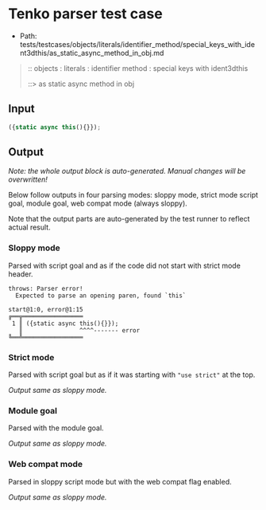 # Tenko parser test case

- Path: tests/testcases/objects/literals/identifier_method/special_keys_with_ident3dthis/as_static_async_method_in_obj.md

> :: objects : literals : identifier method : special keys with ident3dthis
>
> ::> as static async method in obj

## Input

`````js
({static async this(){}});
`````

## Output

_Note: the whole output block is auto-generated. Manual changes will be overwritten!_

Below follow outputs in four parsing modes: sloppy mode, strict mode script goal, module goal, web compat mode (always sloppy).

Note that the output parts are auto-generated by the test runner to reflect actual result.

### Sloppy mode

Parsed with script goal and as if the code did not start with strict mode header.

`````
throws: Parser error!
  Expected to parse an opening paren, found `this`

start@1:0, error@1:15
╔══╦═════════════════
 1 ║ ({static async this(){}});
   ║                ^^^^------- error
╚══╩═════════════════

`````

### Strict mode

Parsed with script goal but as if it was starting with `"use strict"` at the top.

_Output same as sloppy mode._

### Module goal

Parsed with the module goal.

_Output same as sloppy mode._

### Web compat mode

Parsed in sloppy script mode but with the web compat flag enabled.

_Output same as sloppy mode._
